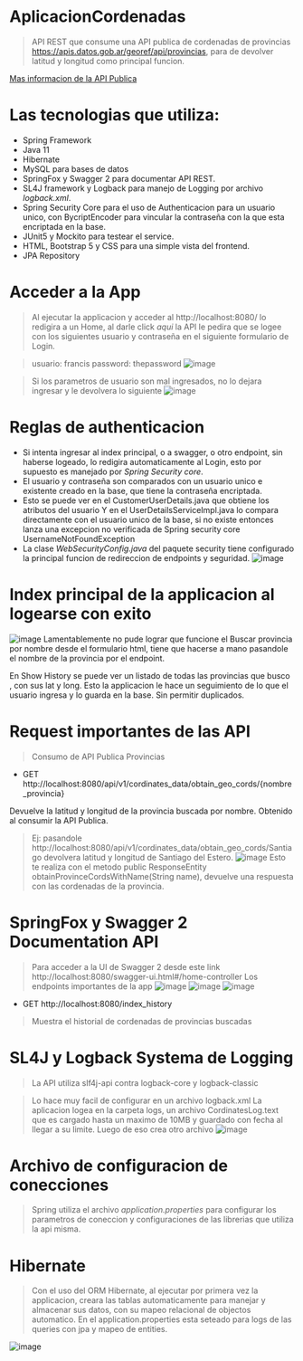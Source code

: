 # AplicacionCordenadas
>API REST que consume una API publica de cordenadas de provincias https://apis.datos.gob.ar/georef/api/provincias, para de devolver latitud y longitud como principal funcion.

[Mas informacion de la API Publica](https://datosgobar.github.io/georef-ar-api/)

# Las tecnologias que utiliza:

- Spring Framework
- Java 11
- Hibernate
- MySQL para bases de datos
- SpringFox y Swagger 2 para documentar API REST.
- SL4J framework y Logback para manejo de Logging por archivo *logback.xml*.
- Spring Security Core para el uso de Authenticacion para un usuario unico, con BycriptEncoder para vincular la contraseña con la que esta encriptada en la base.
- JUnit5 y Mockito para testear el service.
- HTML, Bootstrap 5 y CSS para una simple vista del frontend.
- JPA Repository

# Acceder a la App
>Al ejecutar la applicacion y acceder al http://localhost:8080/ lo redigira a un Home, al darle click *aqui* la API le pedira que se logee con los siguientes usuario y contraseña en el siguiente formulario de Login.

>usuario: francis
>password: thepassword
![image](https://user-images.githubusercontent.com/69681105/174823954-8249f2d1-ca80-4b11-90d9-2c80109b8e71.png)

>Si los parametros de usuario son mal ingresados, no lo dejara ingresar y le devolvera lo siguiente
![image](https://user-images.githubusercontent.com/69681105/174816034-779a2894-4fe6-4f95-b503-204d5be106ab.png)

# Reglas de authenticacion
- Si intenta ingresar al index principal, o a swagger, o otro endpoint, sin haberse logeado, lo redigira automaticamente al Login, esto por supuesto es manejado por *Spring Security core*.
- El usuario y contraseña son comparados con un usuario unico e existente creado en la base, que tiene la contraseña encriptada.
- Esto se puede ver en el CustomerUserDetails.java que obtiene los atributos del usuario 
Y en el UserDetailsServiceImpl.java lo compara directamente con el usuario unico de la base, si no existe entonces lanza una excepcion no verificada de Spring security core UsernameNotFoundException
- La clase *WebSecurityConfig.java* del paquete security tiene configurado la principal funcion de redireccion de endpoints y seguridad.
![image](https://user-images.githubusercontent.com/69681105/174817148-9adae315-2e73-4d1b-86c1-7e0d66aa42e8.png)

# Index principal de la applicacion al logearse con exito
![image](https://user-images.githubusercontent.com/69681105/174819686-466b47e9-1f40-4057-9f32-80d5bea78885.png)
Lamentablemente no pude lograr que funcione el Buscar provincia por nombre desde el formulario html, tiene que hacerse a mano pasandole el nombre de la provincia por el endpoint.

En Show History se puede ver un listado de todas las provincias que busco , con sus lat y long. Esto la applicacion le hace un seguimiento de lo que el usuario ingresa y lo guarda en la base. Sin permitir duplicados.


# Request importantes de las API

> Consumo de API Publica Provincias
* GET  http://localhost:8080/api/v1/cordinates_data/obtain_geo_cords/{nombre_provincia}

Devuelve la latitud y longitud de la provincia buscada por nombre. Obtenido al consumir la API Publica.
>Ej: pasandole  http://localhost:8080/api/v1/cordinates_data/obtain_geo_cords/Santiago devolvera latitud y longitud de Santiago del Estero.
![image](https://user-images.githubusercontent.com/69681105/174812268-ce477b03-e782-46e5-bec0-ec5a763e500c.png)
Esto te realiza con el metodo public ResponseEntity<String> obtainProvinceCordsWithName(String name), devuelve una respuesta con las
cordenadas de la provincia.

# SpringFox y Swagger 2 Documentation API
>Para acceder a la UI de Swagger 2 desde este link http://localhost:8080/swagger-ui.html#/home-controller 
>Los endpoints importantes de la app
![image](https://user-images.githubusercontent.com/69681105/174826488-dc9f1bc6-0786-4e47-b99d-edce4f58c723.png)
![image](https://user-images.githubusercontent.com/69681105/174826789-cbc8e807-c3e5-4884-9692-4bb188884eda.png)
![image](https://user-images.githubusercontent.com/69681105/174827054-7a92e780-0cec-446c-8972-c59614db2194.png)


* GET  http://localhost:8080/index_history

>Muestra el historial de cordenadas de provincias buscadas

# SL4J y Logback Systema de Logging

>La API utiliza slf4j-api contra logback-core y logback-classic

>Lo hace muy facil de configurar en un archivo logback.xml
La aplicacion logea en la carpeta logs, un archivo CordinatesLog.text que es cargado hasta un maximo de 10MB y guardado con fecha al llegar a su limite.
Luego de eso crea otro archivo
![image](https://user-images.githubusercontent.com/69681105/174822988-a9e383b8-8072-4955-9135-de25114dc523.png)

# Archivo de configuracion de conecciones

>Spring utiliza el archivo *application.properties* para configurar los parametros de coneccion y configuraciones de las librerias que utiliza la api misma.

# Hibernate

>Con el uso del ORM Hibernate, al ejecutar por primera vez la applicacion, creara las tablas automaticamente para manejar y almacenar sus datos, con su mapeo relacional de objectos automatico.
>En el application.properties esta seteado para logs de las queries con jpa y mapeo de entities.

![image](https://user-images.githubusercontent.com/69681105/174865706-f6a47a5b-eafc-4d0a-ac30-e8595f0754a9.png)
  
  













